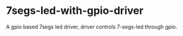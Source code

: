 # 7segs-led-with-gpio-driver

A gpio based 7segs led driver, driver controls 7-segs-led through gpio.

